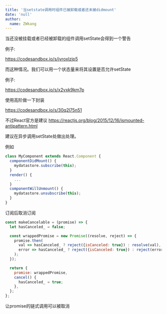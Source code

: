 ```yaml
---
title: '当setstate调用时组件已被卸载或者还未被didmount'
date: 'null'
author:
  name: ZWkang
---
```

当还没被挂载或者已经被卸载的组件调用setState会得到一个警告

例子:

https://codesandbox.io/s/jvroxlzjp5

而这种情况。我们可以用一个状态量来将其设置是否允许setState

例子:

https://codesandbox.io/s/x2vxk9km7p

使用高阶做一下封装

https://codesandbox.io/s/30q2l75n51

不过React官方是建议
https://reactjs.org/blog/2015/12/16/ismounted-antipattern.html


建议在异步调用setState处做出处理。

例如
```js
class MyComponent extends React.Component {
  componentDidMount() {
    mydatastore.subscribe(this);
  }
  render() {
    ...
  }
  componentWillUnmount() {
    mydatastore.unsubscribe(this);
  }
}
```
订阅后取消订阅

```js
const makeCancelable = (promise) => {
  let hasCanceled_ = false;

  const wrappedPromise = new Promise((resolve, reject) => {
    promise.then(
      val => hasCanceled_ ? reject({isCanceled: true}) : resolve(val),
      error => hasCanceled_ ? reject({isCanceled: true}) : reject(error)
    );
  });

  return {
    promise: wrappedPromise,
    cancel() {
      hasCanceled_ = true;
    },
  };
};
```

让promise的链式调用可以被取消